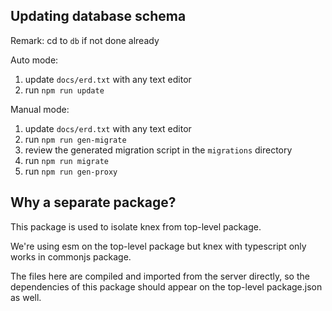 ## Updating database schema

Remark: cd to `db` if not done already

Auto mode:

1. update `docs/erd.txt` with any text editor
2. run `npm run update`

Manual mode:
1. update `docs/erd.txt` with any text editor
2. run `npm run gen-migrate`
3. review the generated migration script in the `migrations` directory
4. run `npm run migrate`
5. run `npm run gen-proxy`

## Why a separate package?

This package is used to isolate knex from top-level package.

We're using esm on the top-level package but knex with typescript only works in commonjs package.

The files here are compiled and imported from the server directly, so the dependencies of this package should appear on the top-level package.json as well.
